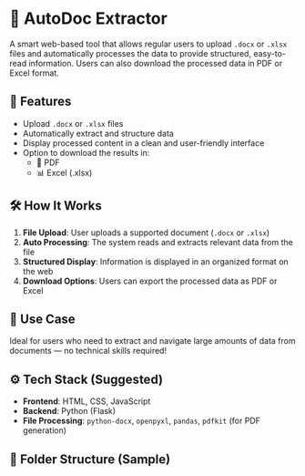# 📄 AutoDoc Extractor

A smart web-based tool that allows regular users to upload `.docx` or `.xlsx` files and automatically processes the data to provide structured, easy-to-read information. Users can also download the processed data in PDF or Excel format.

## 🚀 Features

- Upload `.docx` or `.xlsx` files
- Automatically extract and structure data
- Display processed content in a clean and user-friendly interface
- Option to download the results in:
  - 📄 PDF
  - 📊 Excel (.xlsx)

## 🛠️ How It Works

1. **File Upload**: User uploads a supported document (`.docx` or `.xlsx`)
2. **Auto Processing**: The system reads and extracts relevant data from the file
3. **Structured Display**: Information is displayed in an organized format on the web
4. **Download Options**: Users can export the processed data as PDF or Excel

## 🎯 Use Case

Ideal for users who need to extract and navigate large amounts of data from documents — no technical skills required!

## ⚙️ Tech Stack (Suggested)

- **Frontend**: HTML, CSS, JavaScript
- **Backend**: Python (Flask)
- **File Processing**: `python-docx`, `openpyxl`, `pandas`, `pdfkit` (for PDF generation)

## 📁 Folder Structure (Sample)


